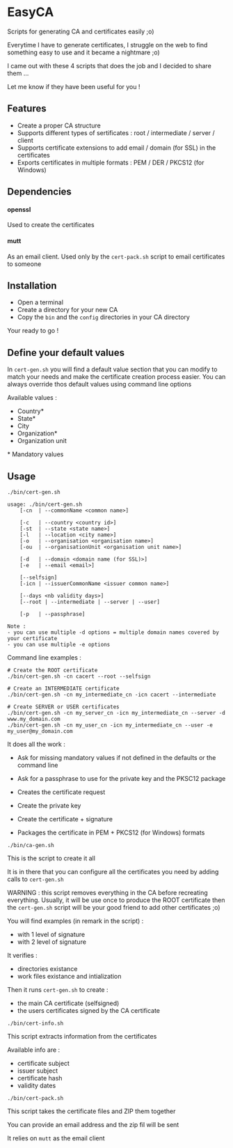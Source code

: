 # EasyCA

Scripts for generating CA and certificates easily ;o)

Everytime I have to generate certificates, I struggle on the web to find something easy to use and it became a nightmare ;o)

I came out with these 4 scripts that does the job and I decided to share them ...

Let me know if they have been useful for you !

## Features

- Create a proper CA structure
- Supports different types of sertificates : root / intermediate / server / client
- Supports certificate extensions to add email / domain (for SSL) in the certificates
- Exports certificates in multiple formats : PEM / DER / PKCS12 (for Windows)

## Dependencies

#### openssl

Used to create the certificates

#### mutt

As an email client. Used only by the `cert-pack.sh` script to email certificates to someone

## Installation

- Open a terminal
- Create a directory for your new CA
- Copy the `bin` and the `config` directories in your CA directory

Your ready to go !

## Define your default values

In `cert-gen.sh` you will find a default value section that you can modify to match your needs and make the certificate creation process easier. You can always override thos default values using command line options

Available values :

- Country\*
- State\*
- City
- Organization\*
- Organization unit

\* Mandatory values

## Usage

```
./bin/cert-gen.sh
```

```
usage: ./bin/cert-gen.sh
    [-cn  | --commonName <common name>]

    [-c   | --country <country id>]
    [-st  | --state <state name>]
    [-l   | --location <city name>]
    [-o   | --organisation <organisation name>]
    [-ou  | --organisationUnit <organisation unit name>]

    [-d   | --domain <domain name (for SSL)>]
    [-e   | --email <email>]

    [--selfsign]
    [-icn | --issuerCommonName <issuer common name>]

    [--days <nb validity days>]
    [--root | --intermediate | --server | --user]

    [-p   | --passphrase]

Note :
- you can use multiple -d options = multiple domain names covered by your certificate
- you can use multiple -e options
```

Command line examples :

```
# Create the ROOT certificate
./bin/cert-gen.sh -cn cacert --root --selfsign

# Create an INTERMEDIATE certificate
./bin/cert-gen.sh -cn my_intermediate_cn -icn cacert --intermediate

# Create SERVER or USER certificates
./bin/cert-gen.sh -cn my_server_cn -icn my_intermediate_cn --server -d www.my_domain.com
./bin/cert-gen.sh -cn my_user_cn -icn my_intermediate_cn --user -e my_user@my_domain.com
```

It does all the work :

- Ask for missing mandatory values if not defined in the defaults or the command line
- Ask for a passphrase to use for the private key and the PKSC12 package

- Creates the certificate request
- Create the private key
- Create the certificate + signature
- Packages the certificate in PEM + PKCS12 (for Windows) formats

```
./bin/ca-gen.sh
```

This is the script to create it all

It is in there that you can configure all the certificates you need by adding calls to `cert-gen.sh`

WARNING : this script removes everything in the CA before recreating everything. Usually, it will be use once to produce the ROOT certificate then the `cert-gen.sh` script will be your good friend to add other certificates ;o)

You will find examples (in remark in the script) :

- with 1 level of signature
- with 2 level of signature

It verifies :

- directories existance
- work files existance and intialization

Then it runs `cert-gen.sh` to create :

- the main CA certificate (selfsigned)
- the users certificates signed by the CA certificate

```
./bin/cert-info.sh
```

This script extracts information from the certificates

Available info are :

- certificate subject
- issuer subject
- certificate hash
- validity dates

```
./bin/cert-pack.sh
```

This script takes the certificate files and ZIP them together

You can provide an email address and the zip fil will be sent

It relies on `mutt` as the email client
